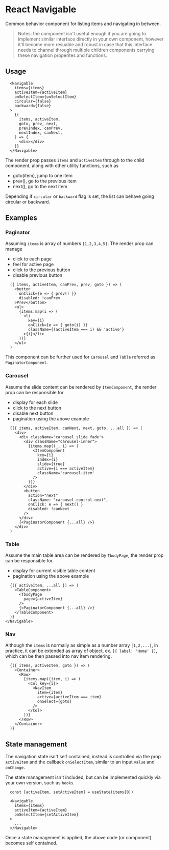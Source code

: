 # React Navigable

Common behavior component for listing items and navigating in between.

> Notes: the component isn't useful enough if you are going to implement similar interface directly in your own component, however it'll become more resuable and robust in case that this interface needs to channel through multiple children components carrying these navigation properites and functions.

## Usage

```
  <Navigable 
    items={items}
    activeItem={activeItem}
    onSelectItem={onSelectItem}
    circular={false}
    backward={false}
  >
    {(    
      items, activeItem,       
      goto, prev, next,
      prevIndex, canPrev,
      nextIndex, canNext,
    ) => {
      <div></div>
    }}
  </Navigable>
```

The render prop passes `items` and `activeItem` through to the child component, along with other utility functions, such as

- goto(item), jump to one item
- prev(), go to the previous item
- next(), go to the next item

Depending if `circular` or `backward` flag is set, the list can behave going circular or backward.  

## Examples

### Paginator

Assuming `items` is array of numbers `[1,2,3,4,5]`. The render prop can manage 

- click to each page 
- feel for active page
- click to the previous button
- disable previous button

```
  ({ items, activeItem, canPrev, prev, goto }) => (
    <button 
      onClick={e => { prev() }}
      disabled: !canPrev
    >Prev</button>
    <ul>
      {items.map(i => (
        <li 
          key={i}
          onClick={e => { goto(i) }}
          className={(activeItem === i) && 'active'}
        >{i}</li>
      ))}
    </ul>
  )
```

This component can be further used for `Carousel` and `Table` referred as `PaginatorComponent`.

### Carousel

Assume the slide content can be rendered by `ItemComponent`, the render prop can be responsible for 

- display for each slide
- click to the next button
- disable next button
- pagination using the above example

```
  {({ items, activeItem, canNext, next, goto, ...all }) => (
    <div>
      <div className='carousel slide fade'>
        <div className="carousel-inner">
          {items.map((_, i) => (
            <ItemComponent 
              key={i}
              index={i} 
              slide={true}
              active={i === activeItem}
              className='carousel-item'
            />
          ))}
        </div>
        <button
          action="next"
          className: "carousel-control-next",
          onClick: e => { next() }
          disabled: !canNext
        />             
      </div>
      {<PaginatorComponent {...all} />}
    </div>
  )
```

### Table

Assume the main table area can be rendered by `TbodyPage`, the render prop can be responsible for 

- display for current visible table content
- pagination using the above example

```
  {({ activeItem, ...all }) => (
    <TableComponent>
      <TbodyPage 
        page={activeItem}
      />
      {<PaginatorComponent {...all} />}
    </TableComponent>
  )}
</Navigable>
```

### Nav

Although the `items` is normally as simple as a number array `[1,2,...]`, in practice, it can be extended as array of object, ex. `[{ label: 'Home' }]`, which can be then passed into nav item rendering.

```
  {({ items, activeItem, goto }) => (
    <Container>
      <Row>
        {items.map((item, i) => (
          <Col key={i}>
            <NavItem
              item={item}
              active={activeItem === item}
              onSelect={goto}
            />
          </Col>
        ))}
      </Row>
    </Container>
  )}
```

## State management

The navigation state isn't self contained, instead is controlled via the prop `activeItem` and the callback `onSelectItem`, similar to an input `value` and `onChange`.

The state management isn't included, but can be implemented quickly via your own version, such as `hooks`.

```
  const [activeItem, setActiveItem] = useState(items[0])

  <Navigable 
    items={items} 
    activeItem={activeItem}
    onSelectItem={setActiveItem}
  >
    ...
  </Navigable>
```

Once a state management is applied, the above code (or component) becomes self contained.